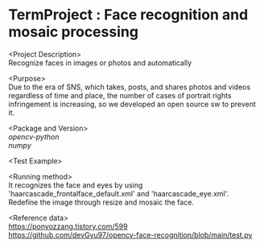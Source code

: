 # TermProject : Face recognition and mosaic processing
\<Project Description>  
Recognize faces in images or photos and automatically

\<Purpose>  
Due to the era of SNS, which takes, posts, and shares photos and videos regardless of time and place, the number of cases of portrait rights infringement is increasing, so we developed an open source sw to prevent it.

\<Package and Version>  
*opencv-python*  
*numpy*
  
\<Test Example>  

\<Running method>  
It recognizes the face and eyes by using 'haarcascade_frontalface_default.xml' and 'haarcascade_eye.xml'.  
Redefine the image through resize and mosaic the face.
  
\<Reference data\>  
https://ponyozzang.tistory.com/599  
https://github.com/devGyu97/opencv-face-recognition/blob/main/test.py